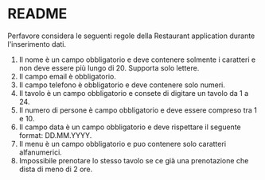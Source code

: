 # README #

Perfavore considera le seguenti regole della Restaurant application durante l'inserimento dati.
1. Il nome è un campo obbligatorio e deve contenere solmente  i caratteri e non deve essere più lungo di 20. Supporta solo lettere.
2. Il campo email è obbligatorio.
3. Il campo telefono è obbligatorio e deve contenere solo numeri.
4. Il tavolo è un campo obbligatorio e consete di digitare un tavolo da 1 a 24.
5. Il numero di persone è campo obbligatorio e deve essere compreso tra 1 e 10.
6. Il campo data è un campo obbligatorio e deve rispettare il seguente format: DD.MM.YYYY.
7. Il menu è un campo obbligatorio e puo contenere solo caratteri alfanumerici.
8. Impossibile prenotare lo stesso tavolo se ce già una prenotazione che dista di meno di 2 ore.